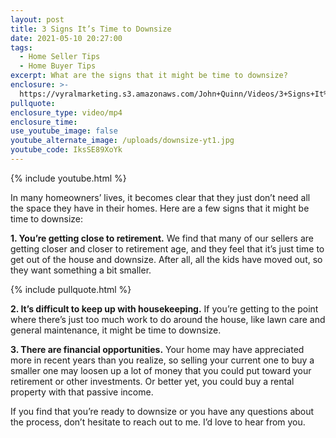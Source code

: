 ```yaml
---
layout: post
title: 3 Signs It’s Time to Downsize
date: 2021-05-10 20:27:00
tags:
  - Home Seller Tips
  - Home Buyer Tips
excerpt: What are the signs that it might be time to downsize?
enclosure: >-
  https://vyralmarketing.s3.amazonaws.com/John+Quinn/Videos/3+Signs+It%E2%80%99s+Time+to+Downsize.mp4
pullquote:
enclosure_type: video/mp4
enclosure_time:
use_youtube_image: false
youtube_alternate_image: /uploads/downsize-yt1.jpg
youtube_code: IksSE89XoYk
---
```

{% include youtube.html %}

In many homeowners’ lives, it becomes clear that they just don’t need all the space they have in their homes. Here are a few signs that it might be time to downsize:

**1\. You’re getting close to retirement.** We find that many of our sellers are getting closer and closer to retirement age, and they feel that it’s just time to get out of the house and downsize. After all, all the kids have moved out, so they want something a bit smaller.

{% include pullquote.html %}

**2\. It’s difficult to keep up with housekeeping.** If you’re getting to the point where there’s just too much work to do around the house, like lawn care and general maintenance, it might be time to downsize.

**3\. There are financial opportunities.** Your home may have appreciated more in recent years than you realize, so selling your current one to buy a smaller one may loosen up a lot of money that you could put toward your retirement or other investments. Or better yet, you could buy a rental property with that passive income.

If you find that you’re ready to downsize or you have any questions about the process, don’t hesitate to reach out to me. I’d love to hear from you.
